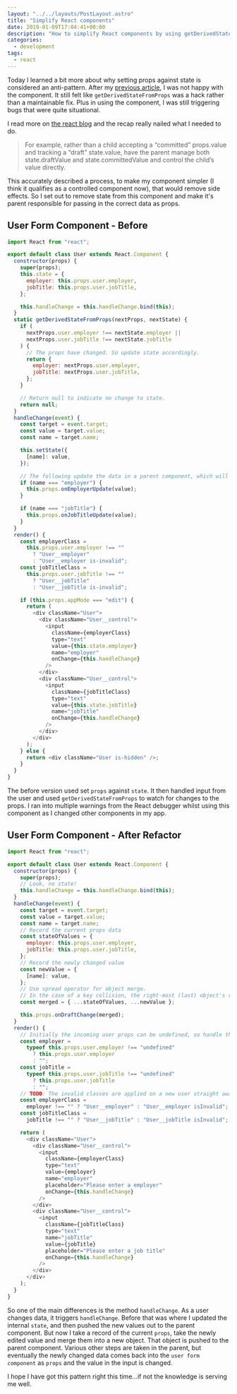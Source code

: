 ```yaml
---
layout: "../../layouts/PostLayout.astro"
title: "Simplify React components"
date: 2019-01-09T17:04:41+00:00
description: "How to simplify React components by using getDerivedStateFromProps"
categories:
  - development
tags:
  - react
---
```


Today I learned a bit more about why setting props against state is considered an anti-pattern. After my [previous article](https://til.neilmagee.com/post/react-update-state-from-props/), I was not happy with the component. It still felt like `getDerivedStateFromProps` was a hack rather than a maintainable fix. Plus in using the component, I was still triggering bugs that were quite situational.

I read more on [the react blog](https://reactjs.org/blog/2018/06/07/you-probably-dont-need-derived-state.html#recap) and the recap really nailed what I needed to do.

> For example, rather than a child accepting a “committed” props.value and tracking a “draft” state.value, have the parent manage both state.draftValue and state.committedValue and control the child’s value directly.

This accurately described a process, to make my component simpler (I think it qualifies as a controlled component now), that would remove side effects. So I set out to remove state from this component and make it's parent responsible for passing in the correct data as props.

<!--more-->

## User Form Component - Before

```javascript
import React from "react";

export default class User extends React.Component {
  constructor(props) {
    super(props);
    this.state = {
      employer: this.props.user.employer,
      jobTitle: this.props.user.jobTitle,
    };

    this.handleChange = this.handleChange.bind(this);
  }
  static getDerivedStateFromProps(nextProps, nextState) {
    if (
      nextProps.user.employer !== nextState.employer ||
      nextProps.user.jobTitle !== nextState.jobTitle
    ) {
      // The props have changed. So update state accordingly.
      return {
        employer: nextProps.user.employer,
        jobTitle: nextProps.user.jobTitle,
      };
    }

    // Return null to indicate no change to state.
    return null;
  }
  handleChange(event) {
    const target = event.target;
    const value = target.value;
    const name = target.name;

    this.setState({
      [name]: value,
    });

    // The following update the data in a parent component, which will eventually come back to this component via props.
    if (name === "employer") {
      this.props.onEmployerUpdate(value);
    }

    if (name === "jobTitle") {
      this.props.onJobTitleUpdate(value);
    }
  }
  render() {
    const employerClass =
      this.props.user.employer !== ""
        ? "User__employer"
        : "User__employer is-invalid";
    const jobTitleClass =
      this.props.user.jobTitle !== ""
        ? "User__jobTitle"
        : "User__jobTitle is-invalid";

    if (this.props.appMode === "edit") {
      return (
        <div className="User">
          <div className="User__control">
            <input
              className={employerClass}
              type="text"
              value={this.state.employer}
              name="employer"
              onChange={this.handleChange}
            />
          </div>
          <div className="User__control">
            <input
              className={jobTitleClass}
              type="text"
              value={this.state.jobTitle}
              name="jobTitle"
              onChange={this.handleChange}
            />
          </div>
        </div>
      );
    } else {
      return <div className="User is-hidden" />;
    }
  }
}
```

The before version used set `props` against `state`. It then handled input from the user and used `getDerivedStateFromProps` to watch for changes to the props. I ran into multiple warnings from the React debugger whilst using this component as I changed other components in my app.

## User Form Component - After Refactor

```javascript
import React from "react";

export default class User extends React.Component {
  constructor(props) {
    super(props);
    // Look, no state!
    this.handleChange = this.handleChange.bind(this);
  }
  handleChange(event) {
    const target = event.target;
    const value = target.value;
    const name = target.name;
    // Record the current props data
    const stateOfValues = {
      employer: this.props.user.employer,
      jobTitle: this.props.user.jobTitle,
    };
    // Record the newly changed value
    const newValue = {
      [name]: value,
    };
    // Use spread operator for object merge.
    // In the case of a key collision, the right-most (last) object's value wins out.
    const merged = { ...stateOfValues, ...newValue };

    this.props.onDraftChange(merged);
  }
  render() {
    // Initially the incoming user props can be undefined, so handle that.
    const employer =
      typeof this.props.user.employer !== "undefined"
        ? this.props.user.employer
        : "";
    const jobTitle =
      typeof this.props.user.jobTitle !== "undefined"
        ? this.props.user.jobTitle
        : "";
    // TODO: The invalid classes are applied on a new user straight away, they should wait until a 'user' has started to input data/ or when they click an action
    const employerClass =
      employer !== "" ? "User__employer" : "User__employer isInvalid";
    const jobTitleClass =
      jobTitle !== "" ? "User__jobTitle" : "User__jobTitle isInvalid";

    return (
      <div className="User">
        <div className="User__control">
          <input
            className={employerClass}
            type="text"
            value={employer}
            name="employer"
            placeholder="Please enter a employer"
            onChange={this.handleChange}
          />
        </div>
        <div className="User__control">
          <input
            className={jobTitleClass}
            type="text"
            name="jobTitle"
            value={jobTitle}
            placeholder="Please enter a job title"
            onChange={this.handleChange}
          />
        </div>
      </div>
    );
  }
}
```

So one of the main differences is the method `handleChange`. As a user changes data, it triggers `handleChange`. Before that was where I updated the internal `state`, and then pushed the new values out to the parent component. But now I take a record of the current `props`, take the newly edited value and merge them into a new object. That object is pushed to the parent component. Various other steps are taken in the parent, but eventually the newly changed data comes back into the `user form component` as `props` and the value in the input is changed.

I hope I have got this pattern right this time...if not the knowledge is serving me well.
